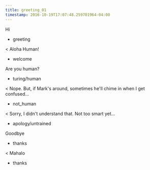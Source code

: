 ```yaml
---
title: greeting_01
timestamp: 2016-10-19T17:07:48.259701964-04:00
---
```


Hi
* greeting

< Aloha Human!
* welcome

Are you human?
* turing/human

< Nope. But, if Mark's around, sometimes he'll chime in when I get confused...
* not_human

< Sorry, I didn't understand that. Not too smart yet...
* apology/untrained

Goodbye
* thanks

< Mahalo
* thanks
